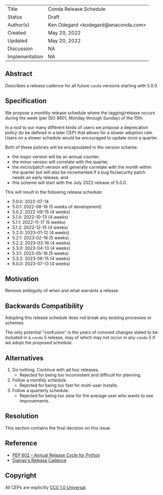 <table>
<tr><td> Title </td><td> Conda Release Schedule </td>
<tr><td> Status </td><td> Draft </td></tr>
<tr><td> Author(s) </td><td> Ken Odegard &lt;kodegard@anaconda.com&gt; </td></tr>
<tr><td> Created </td><td> May 20, 2022 </td></tr>
<tr><td> Updated </td><td> May 20, 2022 </td></tr>
<tr><td> Discussion </td><td> NA </td></tr>
<tr><td> Implementation </td><td> NA </td></tr>
</table>

## Abstract

Describes a release cadence for all future `conda` versions starting with 5.0.0.

## Specification

We propose a monthly release schedule where the tagging/release occurs during the week (per ISO 8601, Monday through Sunday) of the 15th.

In a nod to our many different kinds of users we propose a deprecation policy (to be defined in a later CEP) that allows for a slower adoption rate. Users on a slower schedule would be encouraged to update once a quarter.

Both of these policies will be encapsulated in the version scheme:
- the major version will be an annual counter,
- the minor version will correlate with the quarter,
- the micro/patch version will generally correlate with the month within the quarter but will also be incremented if a bug fix/security patch needs an early release, and
- this scheme will start with the July 2022 release of 5.0.0.

This will result in the following release schedule:
- 5.0.0: 2022-07-14
- 5.0.1: 2022-08-18 (5 weeks of development)
- 5.0.2: 2022-09-15 (4 weeks)
- 5.1.0: 2022-10-13 (4 weeks)
- 5.1.1: 2022-11-17 (5 weeks)
- 5.1.2: 2022-12-15 (4 weeks)
- 5.2.0: 2023-01-12 (4 weeks)
- 5.2.1: 2023-02-16 (5 weeks)
- 5.2.2: 2023-03-16 (4 weeks)
- 5.3.0: 2023-04-13 (4 weeks)
- 5.3.1: 2023-05-18 (5 weeks)
- 5.3.2: 2023-06-15 (4 weeks)
- 6.0.0: 2023-07-13 (4 weeks)

## Motivation

Remove ambiguity of when and what warrants a release.

## Backwards Compatibility

Adopting this release schedule does not break any existing processes or schemes.

The only potential "confusion" is the years of rumored changes slated to be included in a `conda` 5 release, may of which may not occur in any `conda` 5 if we adopt the proposed schedule.

## Alternatives

1. Do nothing. Continue with ad hoc releases.
    - Rejected for being too inconsistent and difficult for planning.
2. Follow a monthly schedule.
    - Rejected for being too fast for multi-user installs.
3. Follow a quarterly schedule.
    - Rejected for being too slow for the average user who wants to see improvements.

## Resolution

This section contains the final decision on this issue.

## Reference

- [PEP 602 – Annual Release Cycle for Python](https://peps.python.org/pep-0602/)
- [Django's Release Cadence](https://docs.djangoproject.com/en/dev/internals/release-process/#release-cadence)

## Copyright

All CEPs are explicitly [CC0 1.0 Universal](https://creativecommons.org/publicdomain/zero/1.0/).
